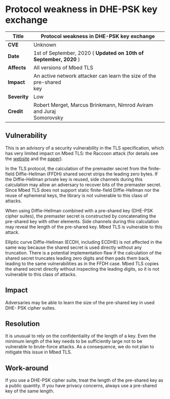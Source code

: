# Protocol weakness in DHE-PSK key exchange

**Title** |  Protocol weakness in DHE-PSK key exchange
---|---
**CVE** |  Unknown
**Date** |  1st of September, 2020 ( **Updated on 10th of September, 2020** )
**Affects** |  All versions of Mbed TLS
**Impact** |  An active network attacker can learn the size of the pre-shared<br>key
**Severity** |  Low
**Credit** |  Robert Merget, Marcus Brinkmann, Nimrod Aviram and Juraj<br>Somorovsky

## Vulnerability

This is an advisory of a security vulnerability in the TLS specification,
which has very limited impact on Mbed TLS: the Raccoon attack (for details see
the [website](https://raccoon-attack.com/) and the
[paper](https://raccoon-attack.com/RacoonAttack.pdf)).

In the TLS protocol, the calculation of the premaster secret from the finite-
field Diffie-Hellman (FFDH) shared secret strips the leading zero bytes. If
the Diffie-Hellman private key is reused, side channels during this
calculation may allow an adversary to recover bits of the premaster secret.
Since Mbed TLS does not support static finite-field Diffie-Hellman nor the
reuse of ephemeral keys, the library is not vulnerable to this class of
attacks.

When using Diffie-Hellman combined with a pre-shared key (DHE-PSK cipher
suites), the premaster secret is constructed by concatenating the pre-shared
key with other elements. Side channels during this calculation may reveal the
length of the pre-shared key. Mbed TLS is vulnerable to this attack.

Elliptic curve Diffie-Hellman (ECDH, including ECDHE) is not affected in the
same way because the shared secret is used directly without any truncation.
There is a potential implementation flaw if the calculation of the shared
secret truncates leading zero digits and then pads them back, leading to the
same vulnerabilities as in the FFDH case. Mbed TLS copies the shared secret
directly without inspecting the leading digits, so it is not vulnerable to
this class of attacks.

## Impact

Adversaries may be able to learn the size of the pre-shared key in used DHE-
PSK cipher suites.

## Resolution

It is unusual to rely on the confidentiality of the length of a key. Even the
minimum length of the key needs to be sufficiently large not to be vulnerable
to brute-force attacks. As a consequence, we do not plan to mitigate this
issue in Mbed TLS.

## Work-around

If you use a DHE-PSK cipher suite, treat the length of the pre-shared key as a
public quantity. If you have privacy concerns, always use a pre-shared key of
the same length.
